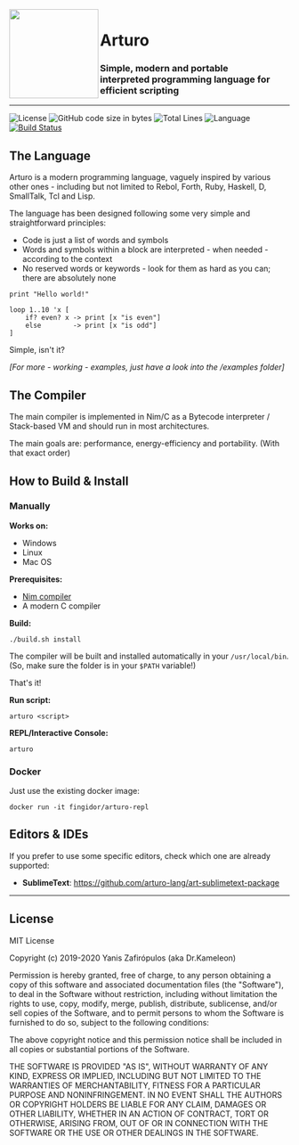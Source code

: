 <img align="left" width="160" src="https://raw.githubusercontent.com/arturo-lang/arturo/master/logo.png"/>

<h1>Arturo</h1>

### Simple, modern and portable<br>interpreted programming language for efficient scripting

---


![License](https://img.shields.io/github/license/arturo-lang/arturo?style=flat-square) ![GitHub code size in bytes](https://img.shields.io/github/languages/code-size/arturo-lang/arturo?style=flat-square) ![Total Lines](https://img.shields.io/tokei/lines/github/arturo-lang/arturo?color=purple&style=flat-square) ![Language](https://img.shields.io/badge/language-Nim-orange.svg?style=flat-square)   [![Build Status](https://img.shields.io/travis/com/arturo-lang/arturo/master?style=flat-square)](https://travis-ci.com/arturo-lang/arturo)

The Language
------------------------------

Arturo is a modern programming language, vaguely inspired by various other ones - including but not limited to Rebol, Forth, Ruby, Haskell, D, SmallTalk, Tcl and Lisp.

The language has been designed following some very simple and straightforward principles:

- Code is just a list of words and symbols
- Words and symbols within a block are interpreted - when needed - according to the context
- No reserved words or keywords - look for them as hard as you can; there are absolutely none

```
print "Hello world!"

loop 1..10 'x [
    if? even? x -> print [x "is even"]
    else        -> print [x "is odd"]
]
```

Simple, isn't it?

*[For more - working - examples, just have a look into the /examples folder]*

The Compiler
------------------------------

The main compiler is implemented in Nim/C as a Bytecode interpreter / Stack-based VM and should run in most architectures.

The main goals are: performance, energy-efficiency and portability. (With that exact order)

How to Build & Install
------------------------------

### Manually

**Works on:**
- Windows
- Linux
- Mac OS

**Prerequisites:**

- [Nim compiler](https://nim-lang.org/)
- A modern C compiler

**Build:**

    ./build.sh install

The compiler will be built and installed automatically in your `/usr/local/bin`. (So, make sure the folder is in your `$PATH` variable!)

That's it!

**Run script:**

    arturo <script>

**REPL/Interactive Console:**

    arturo

### Docker

Just use the existing docker image:

	docker run -it fingidor/arturo-repl

Editors & IDEs
------------------------------

If you prefer to use some specific editors, check which one are already supported:

- **SublimeText**: 
https://github.com/arturo-lang/art-sublimetext-package

---

License
------------------------------

MIT License

Copyright (c) 2019-2020 Yanis Zafirópulos (aka Dr.Kameleon)

Permission is hereby granted, free of charge, to any person obtaining a copy
of this software and associated documentation files (the "Software"), to deal
in the Software without restriction, including without limitation the rights
to use, copy, modify, merge, publish, distribute, sublicense, and/or sell
copies of the Software, and to permit persons to whom the Software is
furnished to do so, subject to the following conditions:

The above copyright notice and this permission notice shall be included in all
copies or substantial portions of the Software.

THE SOFTWARE IS PROVIDED "AS IS", WITHOUT WARRANTY OF ANY KIND, EXPRESS OR
IMPLIED, INCLUDING BUT NOT LIMITED TO THE WARRANTIES OF MERCHANTABILITY,
FITNESS FOR A PARTICULAR PURPOSE AND NONINFRINGEMENT. IN NO EVENT SHALL THE
AUTHORS OR COPYRIGHT HOLDERS BE LIABLE FOR ANY CLAIM, DAMAGES OR OTHER
LIABILITY, WHETHER IN AN ACTION OF CONTRACT, TORT OR OTHERWISE, ARISING FROM,
OUT OF OR IN CONNECTION WITH THE SOFTWARE OR THE USE OR OTHER DEALINGS IN THE
SOFTWARE.
